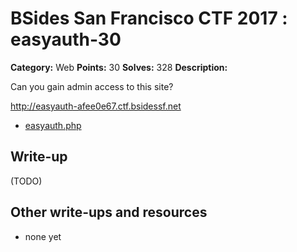 # BSides San Francisco CTF 2017 : easyauth-30

**Category:** Web
**Points:** 30
**Solves:** 328
**Description:**

Can you gain admin access to this site?

<http://easyauth-afee0e67.ctf.bsidessf.net>

* [easyauth.php](easyauth.php)

## Write-up

(TODO)

## Other write-ups and resources

* none yet
